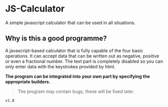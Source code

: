 # JS-Calculator
A simple javascript calculator that can be used in all situations.

## Why is this a good programme?

A javascript-based calculator that is fully capable of the four basic operations. It can accept data that can be written out as negative, positive or even a fractional number. The text part is completely disabled so you can only enter data with the keystrokes provided by html.

**The program can be integrated into your own part by specifying the appropriate builders.**
>The program may contain bugs, these will be fixed later. 

`v1.0`

